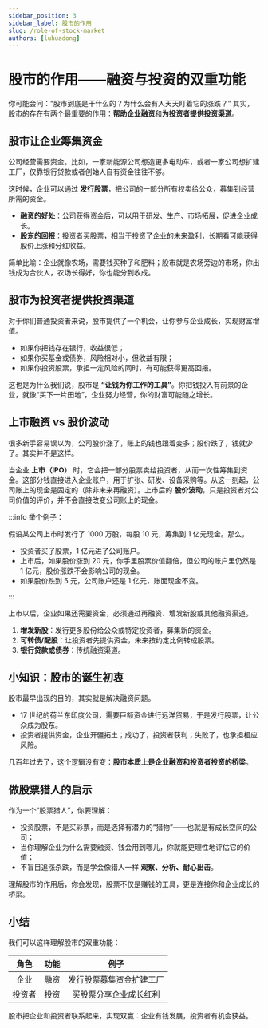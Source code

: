 ```yaml
---
sidebar_position: 3
sidebar_label: 股市的作用
slug: /role-of-stock-market
authors: [luhuadong]
---
```


# 股市的作用——融资与投资的双重功能

你可能会问：“股市到底是干什么的？为什么会有人天天盯着它的涨跌？” 其实，股市的存在有两个最重要的作用：**帮助企业融资**和**为投资者提供投资渠道**。



## 股市让企业筹集资金

公司经营需要资金。比如，一家新能源公司想造更多电动车，或者一家公司想扩建工厂，仅靠银行贷款或者创始人自有资金往往不够。

这时候，企业可以通过 **发行股票**，把公司的一部分所有权卖给公众，募集到经营所需的资金。

- **融资的好处**：公司获得资金后，可以用于研发、生产、市场拓展，促进企业成长。
- **股东的回报**：投资者买股票，相当于投资了企业的未来盈利，长期看可能获得股价上涨和分红收益。

简单比喻：企业就像农场，需要钱买种子和肥料；股市就是农场旁边的市场，你出钱成为合伙人，农场长得好，你也能分到收成。



## 股市为投资者提供投资渠道

对于你们普通投资者来说，股市提供了一个机会，让你参与企业成长，实现财富增值。

- 如果你把钱存在银行，收益很低；
- 如果你买基金或债券，风险相对小，但收益有限；
- 如果你投资股票，承担一定风险的同时，有可能获得更高回报。

这也是为什么我们说，股市是 **“让钱为你工作的工具”**。你把钱投入有前景的企业，就像“买下一片田地”，企业努力经营，你的财富可能随之增长。



## 上市融资 vs 股价波动

很多新手容易误以为，公司股价涨了，账上的钱也跟着变多；股价跌了，钱就少了。其实并不是这样。

当企业 **上市（IPO）** 时，它会把一部分股票卖给投资者，从而一次性筹集到资金。这部分钱直接进入企业账户，用于扩张、研发、设备采购等。从这一刻起，公司账上的现金是固定的（除非未来再融资）。上市后的 **股价波动**，只是投资者对公司价值的评价，并不会直接改变公司账上的现金。

:::info 举个例子：

假设某公司上市时发行了 1000 万股，每股 10 元，筹集到 1 亿元现金。那么，

- 投资者买了股票，1 亿元进了公司账户。
- 上市后，如果股价涨到 20 元，你手里股票价值翻倍，但公司的账户里仍然是 1 亿元，股价涨跌不会影响公司的现金。
- 如果股价跌到 5 元，公司账户还是 1 亿元，账面现金不变。

:::

上市以后，企业如果还需要资金，必须通过再融资、增发新股或其他融资渠道。

1. **增发新股**：发行更多股份给公众或特定投资者，募集新的资金。
2. **可转债/配股**：让投资者先提供资金，未来按约定比例转成股票。
3. **银行贷款或债券**：传统融资渠道。



## 小知识：股市的诞生初衷

股市最早出现的目的，其实就是解决融资问题。

- 17 世纪的荷兰东印度公司，需要巨额资金进行远洋贸易，于是发行股票，让公众成为股东。
- 投资者提供资金，企业开疆拓土；成功了，投资者获利；失败了，也承担相应风险。

几百年过去了，这个逻辑没有变：**股市本质上是企业融资和投资者投资的桥梁**。



## 做股票猎人的启示

作为一个“股票猎人”，你要理解：

- 投资股票，不是买彩票，而是选择有潜力的“猎物”——也就是有成长空间的公司；
- 当你理解企业为什么需要融资、钱会用到哪儿，你就能更理性地评估它的价值；
- 不盲目追涨杀跌，而是学会像猎人一样 **观察、分析、耐心出击**。

理解股市的作用后，你会发现，股票不仅是赚钱的工具，更是连接你和企业成长的桥梁。



## 小结

我们可以这样理解股市的双重功能：

|  角色  | 功能 |           例子           |
| :----: | :--: | :----------------------: |
|  企业  | 融资 | 发行股票募集资金扩建工厂 |
| 投资者 | 投资 |  买股票分享企业成长红利  |

股市把企业和投资者联系起来，实现双赢：企业有钱发展，投资者有机会获益。
